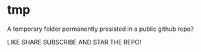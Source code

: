 # tmp
A temporary folder permanently presisted in a public github repo?


LIKE SHARE SUBSCRIBE AND STAR THE REPO!
